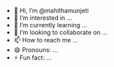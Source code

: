 - 👋 Hi, I’m @mahithamunjeti
- 👀 I’m interested in ...
- 🌱 I’m currently learning ...
- 💞️ I’m looking to collaborate on ...
- 📫 How to reach me ...
- 😄 Pronouns: ...
- ⚡ Fun fact: ...

<!---
mahithamunjeti/mahithamunjeti is a ✨ special ✨ repository because its `README.md` (this file) appears on your GitHub profile.
You can click the Preview link to take a look at your changes.
--->
